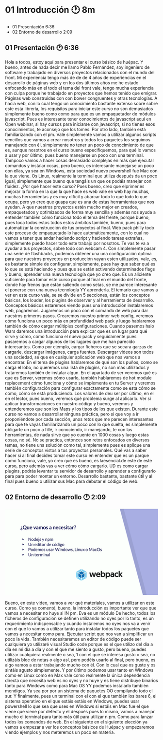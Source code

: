# 01 Introducción :clock1: 8m
* 01 Presentación 6:36 
* 02 Entorno de desarrollo 2:09 

## 01 Presentación :clock1: 6:36 

Hola a todos, estoy aquí para presentar el curso básico de huépac. Y bueno, antes de nada decir me llamo Pablo Fernández, soy ingeniero de software y trabajado en diversos proyectos relacionados con el mundo del front. Mi experiencia tengo más de de de 4 años de experiencias en el desarrollo de páginas web y en los dos últimos años me he estado enfocando más en el todo el tema del front vale, tengo mucha experiencia con culpa porque he trabajado en proyectos que hemos tenido que emigrar. Páginas web construidas con con bower congruentes y otras tecnologías. A hacia web, con lo cual tengo un conocimiento bastante extenso sobre sobre este esta librería, los requisitos para iniciar este curso no son demasiados simplemente bueno como como para que es un empaquetador de módulos javascript. Pues es interesante tener conocimientos de javascript aquí en Open webinar, si hay cursos para iniciarse con javascript, si no tienes esos conocimientos, te aconsejo que los tomes. Por otro lado, también está familiarizando con el pm. Vale simplemente vamos a utilizar algunos scripts sencillos que vamos a crear nosotros y todos los paquetes los seguimos manejando con él, simplemente no tener un poco de conocimiento de que es, aunque nosotros en el curso bueno especifiquemos, para qué lo vamos a usar y por último, pues bueno manejarse un poco con una terminal. Tampoco vamos a hacer cosas demasiado complejas en más que ejecutar comandos y instalar cosas, pero bueno, es interesante manejarse un poco con ellas, ya sea en Windows, esta sociedad nuevo powershell fue Mac con la que viene. Os Linux, realmente la terminal que utiliza después da un poco igual, simplemente que bueno que tengáis un que os podáis manejar con fluidez. ¿Por qué hacer este curso? Pues bueno, creo que elprimer.es mejorar la forma en la que la que hace es web vale en web hay muchas, muchas herramientas y es muy difícil y abarcar todo lo que todo lo que ocupa, pero yo creo que guapa que es una de estas herramientas que nos ayudan. A que nuestros proyectos estén mucho mejor en creados, empaquetados y optimizados de forma muy sencilla y además nos ayuda a entender también cómo funciona todo el tema del frente, porque bueno, pues toca todos estos todos estos ámbitos también, bueno, pues para automatizar la construcción de tus proyectos al final. Web pack philly todo este proceso de empaquetado lo hace automáticamente, con lo cual no vamos a tener que andar haciendo script y haciendo tareas extrañas, simplemente puedo hacer todo este trabajo por nosotros. Te vas te va a ayudar a tus proyectos, sobre todo con webcam 4. Con simplemente pasar una serie de flashbacks, podemos obtener una una configuración óptima para que nuestros proyectos en producción vayan esten utilizados, vale, es, es bastante simple de configurar, simplemente, pues hay que saber qué es lo que se está haciendo y pues que se están activando determinados flags y bueno, aprender una nueva tecnología que yo creo que. Es un aliciente suficiente para tomar este curso porque al final en el mundo del fronte, donde hay frenos que están saliendo como setas, se me parece interesante el ponerse con una nueva tecnología YY aprenderla. El temario que vamos a ver en este curso vale, se se divide en 5 secciones, están los conceptos básicos, los louder, los plugins de observer y al herramienta de desarrollo. Conceptos básicos estaremos viendo pues una introducción instalaremos web, pagaremos. Jugaremos un poco con el comando de web para dar nuestros primeros pasos. Crearemos nuestro primer web config, veremos cómo funciona un poco más en profundidad web pack y luego hablaremos también de cómo cargar múltiples configuraciones. Cuando pasemos halo Wars daremos una introducción para explicar que es un lugar para qué sirve y cómo, cómo funciona el nuevo pack y seguidamente pues pasaremos a cargar algunos de los lugares que me han parecido interesantes. Como por ejemplo, cargar ficheros que se secara garzas de cargarle, descargar imágenes, carga fuentes. Descargar videos son todos una sociedad, sé que en cualquier aplicación web que nos vamos a encontrar. En el tema de plugins hablaremos de qué son los puños, como se carga el lobo, no queremos una lista de plugins, no son más utilizados y trataremos también de instalar algun. En el apartado de ser veremos qué es que es Server, veremos cómo usarlo, también hablaremos de hot module replacement cómo funciona y cómo se implementa en tu Server y veremos también configuración para configurar exactamente como se esta cómo se cómo, cómo se está produciendo. Los valores de deu ser por último, en el en el lector, pues bueno, veremos qué problema surge al aplicarlo. Ver si aplicar transformaciones en nuestro código y bueno, veremos y entenderemos que son los Maps y los tipos de los que existen. Durante este curso no vamos a desarrollar ninguna práctica, pero sí que voy a ir proponiéndote por cada sección, unos retos que me parecen interesantes para que te vayas familiarizando un poco con lo que suelta, es simplemente obligarte un poco a fillé, ir conociendo, ir manejando, te con las herramientas, de nada sirve que yo cuente en 1000 cosas y luego estas cosas, no sé. No se practica, entonces son retos enfocados en diversos temas, no tiene una solución como tal, simplemente pues es aplique una serie de conceptos vistos a tus proyectos personales. Qué vas a saber hacer si al final decides tomar este curso en entender que es un parque como funciona, vale, yo creo que es bueno, es laesencial.de este de este curso, pero además vas a ver cómo cómo cargarlo. UD es como cargar plugins, podrás levantar tu servidor de desarrollo y aprender a configurarlo para para poder montar un entorno. Desarrollo bastante, bastante útil y al final pues bueno o utilizar sus Mac para debutar el código de web. 

## 02 Entorno de desarrollo :clock1: 2:09 

![02-01](images/02-01.png)

Bueno, en este video, vamos a ver qué materiales, vamos a utilizar en este curso. Como ya comenté, bueno, la introducción es importante ver que que vamos a necesitar no huye si IN pm. Eva es un módulo De hecho, todos los ficheros de configuración se definen utilizando no oyes por lo tanto, es un requerimiento indispensable y cuando instalemos no oyes nos va a venir con el que lo vamos a utilizar tanto para instalar todos los paquetes que vamos a necesitar como para. Ejecutar script que nos van a simplificar un poco la vida. También necesitaremos un editor de código puede ser cualquiera yo utilizaré visual Studio code porque es el que utilizo del día a día en mi día a día y con el que me siento a gusto, pero bueno, puedes utilizar cualquiera realmente o sea, 1 con el que se interesa gusto o sea, no utilizáis bloc de notas o algo así, pero podéis usarlo al final, pero bueno, es algo vamos a estar trabajando mucho con él. Con lo cual que os guste y os sintáis agusto simplemente. Y por último podemos usar tanto en Windows como en Linux como en Max vale como realmente la única dependencia directa que necesita web es no oyes y no huye y es tiene distribuye binarios tanto para Windows como para Mac OS YY podemos instalarlo también mendigos. Ya sea por por un sistema de paquetes OO compilando todo el sur. Y finalmente, pues un terminal con el con el que también los bares 6, el sistema operativo en el que estáis estáis en Windows, puedes usar powershell lo que sea que uses en Windows si estáis en Mac fue el que viene que viene por defecto y el después pues lo mismo, vamos a manejar mucho el terminal para tanto más útil para utilizar n pm. Como para lanzar todos los comandos de web. En el siguiente en el siguiente elección ya vamos a empezar a ver los conceptos básicos de Huépac y empezaremos viendo ejemplos y nos meteremos un poco en materia. 
